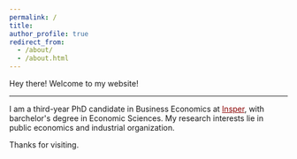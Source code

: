 ```yaml
---
permalink: /
title:
author_profile: true
redirect_from: 
  - /about/
  - /about.html
---
```


Hey there! Welcome to my website!

------

I am a third-year PhD candidate in Business Economics at <a href="https://www.insper.edu.br/en/graduate/doctoral-program/doctoral-in-business-economics-phd-in-business-economics/" style="color:#8B0000">Insper</a>, with barchelor's degree in Economic Sciences. My research interests lie in public economics and industrial organization.

Thanks for visiting.
